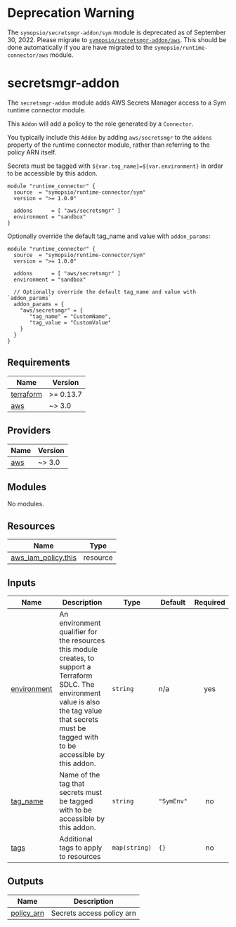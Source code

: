 # Deprecation Warning
The `symopsio/secretsmgr-addon/sym` module is deprecated as of September 30, 2022. Please migrate to [`symopsio/secretsmgr-addon/aws`](https://registry.terraform.io/modules/symopsio/secretsmgr-addon/aws/latest). This should be done automatically if you are have migrated to the `symopsio/runtime-connector/aws` module.


# secretsmgr-addon

The `secretsmgr-addon` module adds AWS Secrets Manager access to a Sym runtime connector module.

This `Addon` will add a policy to the role generated by a `Connector`.

You typically include this `Addon` by adding `aws/secretsmgr` to the  `addons` property of the runtime  connector module, rather than referring to the policy ARN itself.

Secrets must be tagged with `${var.tag_name}=${var.environment}` in order to be accessible by this addon.

```hcl
module "runtime_connector" {
  source  = "symopsio/runtime-connector/sym"
  version = ">= 1.0.0"

  addons      = [ "aws/secretsmgr" ]
  environment = "sandbox"
}
```

Optionally override the default tag_name and value with `addon_params`:

```hcl
module "runtime_connector" {
  source  = "symopsio/runtime-connector/sym"
  version = ">= 1.0.0"

  addons      = [ "aws/secretsmgr" ]
  environment = "sandbox"

  // Optionally override the default tag_name and value with `addon_params`
  addon_params = {
    "aws/secretsmgr" = {
       "tag_name" = "CustomName",
       "tag_value = "CustomValue"
    }
  }
}
```

<!-- BEGIN_TF_DOCS -->
## Requirements

| Name | Version |
|------|---------|
| <a name="requirement_terraform"></a> [terraform](#requirement\_terraform) | >= 0.13.7 |
| <a name="requirement_aws"></a> [aws](#requirement\_aws) | ~> 3.0 |

## Providers

| Name | Version |
|------|---------|
| <a name="provider_aws"></a> [aws](#provider\_aws) | ~> 3.0 |

## Modules

No modules.

## Resources

| Name | Type |
|------|------|
| [aws_iam_policy.this](https://registry.terraform.io/providers/hashicorp/aws/latest/docs/resources/iam_policy) | resource |

## Inputs

| Name | Description | Type | Default | Required |
|------|-------------|------|---------|:--------:|
| <a name="input_environment"></a> [environment](#input\_environment) | An environment qualifier for the resources this module creates, to support a Terraform SDLC. The environment value is also the tag value that secrets must be tagged with to be accessible by this addon. | `string` | n/a | yes |
| <a name="input_tag_name"></a> [tag\_name](#input\_tag\_name) | Name of the tag that secrets must be tagged with to be accessible by this addon. | `string` | `"SymEnv"` | no |
| <a name="input_tags"></a> [tags](#input\_tags) | Additional tags to apply to resources | `map(string)` | `{}` | no |

## Outputs

| Name | Description |
|------|-------------|
| <a name="output_policy_arn"></a> [policy\_arn](#output\_policy\_arn) | Secrets access policy arn |
<!-- END_TF_DOCS -->
